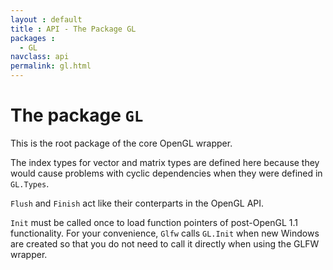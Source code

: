```yaml
---
layout : default
title : API - The Package GL
packages :
  - GL
navclass: api
permalink: gl.html
---
```


# The package `GL`

This is the root package of the core OpenGL wrapper.

The index types for vector and matrix types are defined here because they would
cause problems with cyclic dependencies when they were defined in `GL.Types`.

`Flush` and `Finish` act like their conterparts in the OpenGL API.

`Init` must be called once to load function pointers of post-OpenGL 1.1
functionality. For your convenience, `Glfw` calls `GL.Init` when new Windows are
created so that you do not need to call it directly when using the GLFW wrapper.